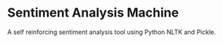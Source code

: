 # Sentiment Analysis Machine

A self reinforcing sentiment analysis tool using Python NLTK and Pickle.
